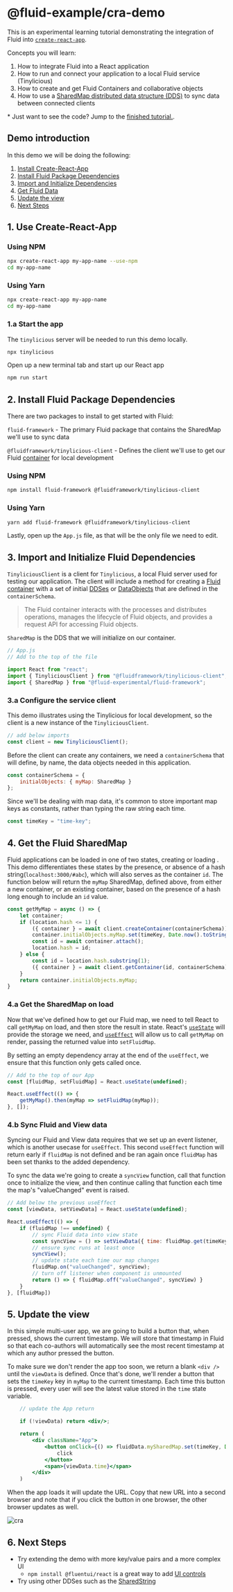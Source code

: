 # @fluid-example/cra-demo
This is an experimental learning tutorial demonstrating the integration of Fluid into [`create-react-app`](https://create-react-app.dev/).

Concepts you will learn:
1. How to integrate Fluid into a React application
2. How to run and connect your application to a local Fluid service (Tinylicious)
3. How to create and get Fluid Containers and collaborative objects
4. How to use a [SharedMap distributed data structure (DDS)](https://fluidframework.com/docs/apis/map/sharedmap/) to sync data between connected clients


\* Just want to see the code? Jump to the [finished tutorial.](./src/App.js).

## Demo introduction

In this demo we will be doing the following:

1. [Install Create-React-App](#cra)
2. [Install Fluid Package Dependencies](#install)
3. [Import and Initialize Dependencies](#import)
4. [Get Fluid Data](#init)
5. [Update the view](#view)
6. [Next Steps](#next)

## 1. <a style="position: relative; top: 20px" name="cra"></a> Use Create-React-App

### Using NPM
```bash
npx create-react-app my-app-name --use-npm
cd my-app-name
```

### Using Yarn
```bash
npx create-react-app my-app-name
cd my-app-name
```

### 1.a Start the app

The `tinylicious` server will be needed to run this demo locally.

```bash
npx tinylicious
```

Open up a new terminal tab and start up our React app

```bash
npm run start
```

## 2. <a style="position: relative; top: 20px" name="install"></a> Install Fluid Package Dependencies

There are two packages to install to get started with Fluid:

`fluid-framework` - The primary Fluid package that contains the SharedMap we'll use to sync data

`@fluidframework/tinylicious-client` - Defines the client we'll use to get our Fluid [container](https://fluidframework.com/docs/glossary/#container) for local development

### Using NPM
```bash
npm install fluid-framework @fluidframework/tinylicious-client
```

### Using Yarn
```bash
yarn add fluid-framework @fluidframework/tinylicious-client
```

Lastly, open up the `App.js` file, as that will be the only file we need to edit.

## 3. <a style="position: relative; top: 20px" name="import"></a> Import and Initialize Fluid Dependencies

`TinyliciousClient` is a client for `Tinylicious`, a local Fluid server used for testing our application. The client will include a method for creating a [Fluid container](https://fluidframework.com/docs/glossary/#container) with a set of initial [DDSes](https://fluidframework.com/docs/concepts/dds/) or [DataObjects](https://fluidframework.com/docs/glossary/#dataobject) that are defined in the `containerSchema`.

> The Fluid container interacts with the processes and distributes operations, manages the lifecycle of Fluid objects, and provides a request API for accessing Fluid objects.

`SharedMap` is the DDS that we will initialize on our container.

```js
// App.js
// Add to the top of the file

import React from "react";
import { TinyliciousClient } from "@fluidframework/tinylicious-client";
import { SharedMap } from "@fluid-experimental/fluid-framework";
```

### 3.a Configure the service client

This demo illustrates using the Tinylicious for local development, so the client is a new instance of the `TinyliciousClient`.

```js
// add below imports
const client = new TinyliciousClient();
```

Before the client can create any containers, we need a `containerSchema` that will define, by name, the data objects needed in this application.

```js
const containerSchema = {
    initialObjects: { myMap: SharedMap }
}; 
```

Since we'll be dealing with map data, it's common to store important map keys as constants, rather than typing the raw string each time.

```js
const timeKey = "time-key";
```

## 4. <a style="position: relative; top: 20px" name="init"></a> Get the Fluid SharedMap

Fluid applications can be loaded in one of two states, creating or loading . This demo differentiates these states by the presence, or absence of a hash string(`localhost:3000/#abc`), which will also serves as the container `id`. The function below will return the `myMap` SharedMap, defined above, from either a new container, or an existing container, based on the presence of a hash long enough to include an `id` value. 


```js
const getMyMap = async () => {
    let container;
    if (location.hash <= 1) {
        ({ container } = await client.createContainer(containerSchema));
        container.initialObjects.myMap.set(timeKey, Date.now().toString());
        const id = await container.attach();
        location.hash = id;
    } else {
        const id = location.hash.substring(1);
        ({ container } = await client.getContainer(id, containerSchema));
    }
    return container.initialObjects.myMap;
}
```


### 4.a Get the SharedMap on load

Now that we've defined how to get our Fluid map, we need to tell React to call `getMyMap` on load, and then store the result in state.
React's [`useState`](https://reactjs.org/docs/hooks-state.html) will provide the storage we need, and [`useEffect`](https://reactjs.org/docs/hooks-effect.html) will allow us to call `getMyMap` on render, passing the returned value into `setFluidMap`. 

By setting an empty dependency array at the end of the `useEffect`, we ensure that this function only gets called once.

```jsx
// Add to the top of our App
const [fluidMap, setFluidMap] = React.useState(undefined);

React.useEffect(() => {
    getMyMap().then(myMap => setFluidMap(myMap));
}, []);
```

### 4.b Sync Fluid and View data

Syncing our Fluid and View data requires that we set up an event listener, which is another usecase for `useEffect`. This second `useEffect` function will return early if `fluidMap` is not defined and be ran again once `fluidMap` has been set thanks to the added dependency.

To sync the data we're going to create a `syncView` function, call that function once to initialize the view, and then continue calling that function each time the map's "valueChanged" event is raised.



```jsx
// Add below the previous useEffect
const [viewData, setViewData] = React.useState(undefined);

React.useEffect(() => {
    if (fluidMap !== undefined) {
        // sync Fluid data into view state
        const syncView = () => setViewData({ time: fluidMap.get(timeKey) });
        // ensure sync runs at least once
        syncView();
        // update state each time our map changes
        fluidMap.on("valueChanged", syncView);
        // turn off listener when component is unmounted
        return () => { fluidMap.off("valueChanged", syncView) }
    }
}, [fluidMap])
```


## 5. <a style="position: relative; top: 20px" name="view"></a>  Update the view

In this simple multi-user app, we are going to build a button that, when pressed, shows the current timestamp. We will store that timestamp in Fluid so that each co-authors will automatically see the most recent timestamp at which any author pressed the button.

To make sure we don't render the app too soon, we return a blank `<div />` until the `viewData` is defined. Once that's done, we'll render a button that sets the `timeKey` key in `myMap` to the current timestamp. Each time this button is pressed, every user will see the latest value stored in the `time` state variable.

```jsx
    // update the App return

    if (!viewData) return <div/>;

    return (
        <div className="App">
            <button onClick={() => fluidData.mySharedMap.set(timeKey, Date.now().toString())}>
                click
            </button>
            <span>{viewData.time}</span>
        </div>
    )
```

When the app loads it will update the URL. Copy that new URL into a second browser and note that if you click the button in one browser, the other browser updates as well.

![cra](https://user-images.githubusercontent.com/1434956/111496992-faf2dc00-86fd-11eb-815d-5cc539d8f3c8.gif)

## 6. <a style="position: relative; top: 20px" name="next"></a>  Next Steps

- Try extending the demo with more key/value pairs and a more complex UI
  - `npm install @fluentui/react` is a great way to add [UI controls](https://developer.microsoft.com/en-us/fluentui#/)
- Try using other DDSes such as the [SharedString](https://fluidframework.com/docs/apis/sequence/sharedstring/)
